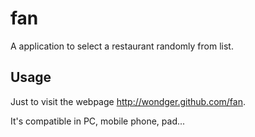 # fan

A application to select a restaurant randomly from list.

## Usage

Just to visit the webpage http://wondger.github.com/fan.

It's compatible in PC, mobile phone, pad...
